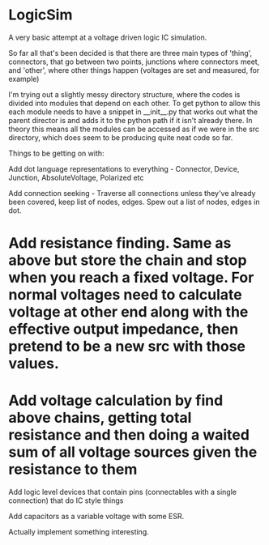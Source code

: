 # LogicSim
A very basic attempt at a voltage driven logic IC simulation.

So far all that's been decided is that there are three main types of 'thing', connectors, that go between two points, junctions where connectors meet, and 'other', where other things happen (voltages are set and measured, for example)

I'm trying out a slightly messy directory structure, where the codes is divided into modules that depend on each other. To get python to allow this each module needs to have a snippet in \_\_init\_\_.py that works out what the parent director is and adds it to the python path if it isn't already there. In theory this means all the modules can be accessed as if we were in the src directory, which does seem to be producing quite neat code so far.


Things to be getting on with:

  Add dot language representations to everything - Connector, Device, Junction, AbsoluteVoltage, Polarized etc
  
  Add connection seeking - Traverse all connections unless they've already been covered, keep list of nodes, edges. Spew out a list of nodes, edges in dot.
  
#  Add resistance finding. Same as above but store the chain and stop when you reach a fixed voltage. For normal voltages need to calculate voltage at other end along with the effective output impedance, then pretend to be a new src with those values.
  
#  Add voltage calculation by find above chains, getting total resistance and then doing a waited sum of all voltage sources given the resistance to them
  
  Add logic level devices that contain pins (connectables with a single connection) that do IC style things
  
  Add capacitors as a variable voltage with some ESR.
  
  Actually implement something interesting.

